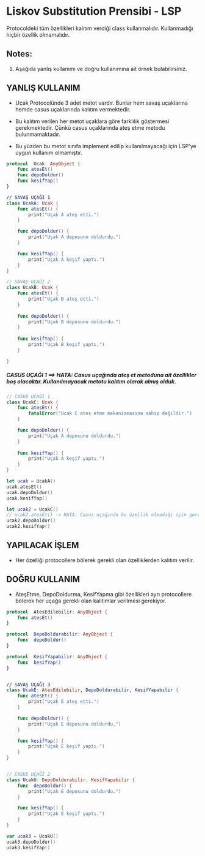# Liskov Substitution Prensibi - LSP

Protocoldeki tüm özellikleri kalıtım verdiği class kullanmalıdır. Kullanmadığı hiçbir özellik olmamalıdır.

## Notes:
1. Aşağıda yanlış kullanımı ve doğru kullanımına ait örnek bulabilirsiniz.

## YANLIŞ KULLANIM

- Ucak Protocolünde 3 adet metot vardır. Bunlar hem savaş uçaklarına hemde casus uçaklarında kalıtım vermektedir.

- Bu kalıtım verilen her metot uçaklara göre farklılık göstermesi gerekmektedir. Çünkü casus uçaklarında ateş etme metodu bulunmamaktadır.

- Bu yüzden bu metot sınıfa implement edilip kullanılmayacağı için LSP'ye uygun kullanım olmamıştır.
```swift
protocol  Ucak: AnyObject {
    func atesEt()
    func depoDoldur()
    func kesifYap()
}

// SAVAŞ UÇAĞI 1
class UcakA: Ucak {
    func atesEt() {
        print("Uçak A ateş etti.")
    }

    func depoDoldur() {
        print("Uçak A deposunu doldurdu.")
    }

    func kesifYap() {
        print("Uçak A keşif yaptı.")
    }
}

// SAVAŞ UÇAĞI 2
class UcakB: Ucak {
    func atesEt() {
        print("Uçak B ateş etti.")
    }
    
    func depoDoldur() {
        print("Uçak B deposunu doldurdu.")
    }
    
    func kesifYap() {
        print("Uçak B keşif yaptı.")
    }

}
```
##### CASUS UÇAĞI 1 ==> HATA: Casus uçağında ateş et metoduna ait özellikler boş olacaktır. Kullanılmayacak metotu kalıtım olarak almış olduk.
```swift
// CASUS UÇAĞI 1
class UcakC: Ucak {
    func atesEt() {
        fatalError("Ucak C ateş etme mekanizmasına sahip değildir.")
    }

    func depoDoldur() {
        print("Uçak A deposunu doldurdu.")
    }
    
    func kesifYap() {
        print("Uçak A keşif yaptı.")
    }
}

let ucak = UcakA()
ucak.atesEt()
ucak.depoDoldur()
ucak.kesifYap()

let ucak2 = UcakC()
// ucak2.atesEt() -> HATA: Casus uçağında bu özellik olmadığı için gereksiz kullanım olacaktır.
ucak2.depoDoldur()
ucak2.kesifYap()
```

## YAPILACAK İŞLEM

- Her özelliği protocollere bölerek gerekli olan özelliklerden kalıtım verilir.

## DOĞRU KULLANIM

- AteşEtme, DepoDoldurma, KesifYapma gibi özellikleri ayrı protocollere bölerek her uçağa gerekli olan kalıtımlar verilmesi gerekiyor.

```swift
protocol  AtesEdilebilir: AnyObject {
    func atesEt()
}

protocol  DepoDoldurabilir: AnyObject {
    func  depoDoldur()
}

protocol  KesifYapabilir: AnyObject {
    func  kesifYap()
}


// SAVAŞ UÇAĞI 3
class UcakE: AtesEdilebilir, DepoDoldurabilir, KesifYapabilir {
    func atesEt() {
        print("Uçak E ateş etti.")
    }

    func depoDoldur() {
        print("Uçak E deposunu doldurdu.")
    }

    func kesifYap() {
        print("Uçak E keşif yaptı.")
    }
}


// CASUS UÇAĞI 2
class UcakU: DepoDoldurabilir, KesifYapabilir {
    func  depoDoldur() {
        print("Uçak E deposunu doldurdu.")
    }

    func kesifYap() {
        print("Uçak E keşif yaptı.")
    }
}

var ucak3 = UcakU()
ucak3.depoDoldur()
ucak3.kesifYap()
